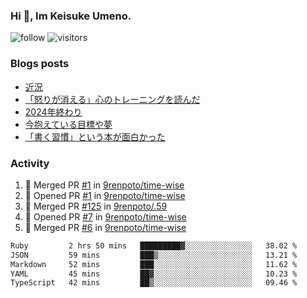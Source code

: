 ### Hi 👋, Im Keisuke Umeno.

<!--
**9renpoto/9renpoto** is a ✨ _special_ ✨ repository because its `README.md` (this file) appears on your GitHub profile.

Here are some ideas to get you started:

- 🔭 I’m currently working on ...
- 🌱 I’m currently learning ...
- 👯 I’m looking to collaborate on ...
- 🤔 I’m looking for help with ...
- 💬 Ask me about ...
- 📫 How to reach me: ...
- 😄 Pronouns: ...
- ⚡ Fun fact: ...
-->

![follow](https://img.shields.io/github/followers/9renpoto?label=Follow&style=social)
![visitors](https://komarev.com/ghpvc/?username=9renpoto&label=Profile%20views&color=0e75b6&style=flat)

### Blogs posts

<!-- BLOG-POST-LIST:START -->
- [近況](https://9renpoto.win/entry/2025/04/05/current_status)
- [「怒りが消える」心のトレーニングを読んだ](https://9renpoto.win/entry/2025/02/01/anger-management)
- [2024年終わり](https://9renpoto.win/entry/2024/12/31/2024-end)
- [今抱えている目標や夢](https://9renpoto.win/entry/2024/12/02/objective)
- [「書く習慣」という本が面白かった](https://9renpoto.win/entry/2024/11/11/leave_a_feeling_sad)
<!-- BLOG-POST-LIST:END -->

### Activity

<!--START_SECTION:activity-->
1. 🎉 Merged PR [#1](https://github.com/9renpoto/time-wise/pull/1) in [9renpoto/time-wise](https://github.com/9renpoto/time-wise)
2. 💪 Opened PR [#1](https://github.com/9renpoto/time-wise/pull/1) in [9renpoto/time-wise](https://github.com/9renpoto/time-wise)
3. 🎉 Merged PR [#125](https://github.com/9renpoto/.59/pull/125) in [9renpoto/.59](https://github.com/9renpoto/.59)
4. 💪 Opened PR [#7](https://github.com/9renpoto/time-wise/pull/7) in [9renpoto/time-wise](https://github.com/9renpoto/time-wise)
5. 🎉 Merged PR [#6](https://github.com/9renpoto/time-wise/pull/6) in [9renpoto/time-wise](https://github.com/9renpoto/time-wise)
<!--END_SECTION:activity-->

<!--START_SECTION:waka-->

```txt
Ruby         2 hrs 50 mins   █████████▓░░░░░░░░░░░░░░░   38.02 %
JSON         59 mins         ███▒░░░░░░░░░░░░░░░░░░░░░   13.21 %
Markdown     52 mins         ███░░░░░░░░░░░░░░░░░░░░░░   11.62 %
YAML         45 mins         ██▓░░░░░░░░░░░░░░░░░░░░░░   10.23 %
TypeScript   42 mins         ██▒░░░░░░░░░░░░░░░░░░░░░░   09.46 %
```

<!--END_SECTION:waka-->
